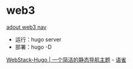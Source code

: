# web3

[adout web3 nav](https://atong9.github.io/web3/)

- 运行：hugo server
- 部署：hugo -D
  

[WebStack-Hugo | 一个简洁的静态导航主题](https://www.yuque.com/shenweiyan/cookbook/webstack-hugo) - [语雀](https://www.yuque.com/shenweiyan)